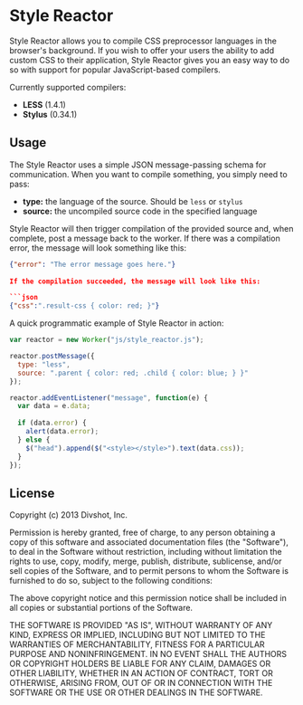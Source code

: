 # Style Reactor

Style Reactor allows you to compile CSS preprocessor languages in the browser's background.
If you wish to offer your users the ability to add custom CSS to their application, Style
Reactor gives you an easy way to do so with support for popular JavaScript-based compilers.

Currently supported compilers:

* **LESS** (1.4.1)
* **Stylus** (0.34.1)

## Usage

The Style Reactor uses a simple JSON message-passing schema for communication.
When you want to compile something, you simply need to pass:

* **type:** the language of the source. Should be `less` or `stylus`
* **source:** the uncompiled source code in the specified language

Style Reactor will then trigger compilation of the provided source and, when
complete, post a message back to the worker. If there was a compilation error,
the message will look something like this:

```json
{"error": "The error message goes here."}
    
If the compilation succeeded, the message will look like this:

```json
{"css":".result-css { color: red; }"}
```

A quick programmatic example of Style Reactor in action:

```js
var reactor = new Worker("js/style_reactor.js");

reactor.postMessage({
  type: "less",
  source: ".parent { color: red; .child { color: blue; } }"
});

reactor.addEventListener("message", function(e) {
  var data = e.data;
  
  if (data.error) {
    alert(data.error);
  } else {
    $("head").append($("<style></style>").text(data.css));
  }
});
```

## License

Copyright (c) 2013 Divshot, Inc.

Permission is hereby granted, free of charge, to any person obtaining a copy
of this software and associated documentation files (the "Software"), to deal
in the Software without restriction, including without limitation the rights
to use, copy, modify, merge, publish, distribute, sublicense, and/or sell
copies of the Software, and to permit persons to whom the Software is
furnished to do so, subject to the following conditions:

The above copyright notice and this permission notice shall be included in
all copies or substantial portions of the Software.

THE SOFTWARE IS PROVIDED "AS IS", WITHOUT WARRANTY OF ANY KIND, EXPRESS OR
IMPLIED, INCLUDING BUT NOT LIMITED TO THE WARRANTIES OF MERCHANTABILITY,
FITNESS FOR A PARTICULAR PURPOSE AND NONINFRINGEMENT. IN NO EVENT SHALL THE
AUTHORS OR COPYRIGHT HOLDERS BE LIABLE FOR ANY CLAIM, DAMAGES OR OTHER
LIABILITY, WHETHER IN AN ACTION OF CONTRACT, TORT OR OTHERWISE, ARISING FROM,
OUT OF OR IN CONNECTION WITH THE SOFTWARE OR THE USE OR OTHER DEALINGS IN
THE SOFTWARE.